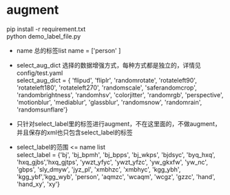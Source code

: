 # augment

pip install -r requirement.txt   
python demo_label_file.py


- name 总的标签list
name = ['person' ]   

- select_aug_dict 选择的数据增强方式，每种方式都是独立的，详情见 config/test.yaml   
select_aug_dict = { 'flipud', 'fliplr', 'randomrotate', 
                       'rotateleft90', 'rotateleft180', 'rotateleft270',
                        'randomscale', 'saferandomcrop',
                        'randombrightness', 'randomhsv', 'colorjitter', 'randomrgb',
                        'perspective',
                        'motionblur', 'mediablur', 'glassblur',
                        'randomsnow', 'randomrain', 'randomsunflare'}     

- 只针对select_label里的标签进行augment，不在这里面的，不做augment，并且保存的xml也只包含select_label的标签   
- select_label的范围 <= name list   
select_label = {'bj', 'bj_bpmh', 'bj_bpps', 'bj_wkps', 'bjdsyc',
    'byq_hxq', 'hxq_gjbs','hxq_gjtps', 'ywzt_yfyc', 'ywzt_yfzc',
    'yw_gkxfw', 'yw_nc', 'gbps', 'sly_dmyw', 'jyz_pl',
    'xmbhzc', 'xmbhyc', 'kgg_ybh', 'kgg_ybf','kgg_wyb',
    'person', 'aqmzc', 'wcaqm', 'wcgz', 'gzzc', 'hand', 'hand_xy', 'xy'}   
 